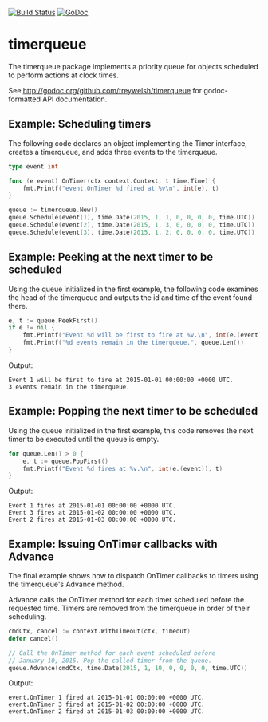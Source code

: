 [![Build Status](https://travis-ci.org/treywelsh/timerqueue.svg?branch=master)](https://travis-ci.org/treywelsh/timerqueue)
[![GoDoc](https://godoc.org/github.com/treywelsh/timerqueue?status.svg)](https://godoc.org/github.com/treywelsh/timerqueue)

timerqueue
==========

The timerqueue package implements a priority queue for objects scheduled to
perform actions at clock times.

See http://godoc.org/github.com/treywelsh/timerqueue for godoc-formatted API
documentation.

## Example: Scheduling timers

The following code declares an object implementing the Timer interface,
creates a timerqueue, and adds three events to the timerqueue.

```go
type event int

func (e event) OnTimer(ctx context.Context, t time.Time) {
    fmt.Printf("event.OnTimer %d fired at %v\n", int(e), t)
}

queue := timerqueue.New()
queue.Schedule(event(1), time.Date(2015, 1, 1, 0, 0, 0, 0, time.UTC))
queue.Schedule(event(2), time.Date(2015, 1, 3, 0, 0, 0, 0, time.UTC))
queue.Schedule(event(3), time.Date(2015, 1, 2, 0, 0, 0, 0, time.UTC))

```

## Example: Peeking at the next timer to be scheduled

Using the queue initialized in the first example, the following code
examines the head of the timerqueue and outputs the id and time of
the event found there.

```go
e, t := queue.PeekFirst()
if e != nil {
    fmt.Printf("Event %d will be first to fire at %v.\n", int(e.(event)), t)
    fmt.Printf("%d events remain in the timerqueue.", queue.Len())
}
```

Output:
```
Event 1 will be first to fire at 2015-01-01 00:00:00 +0000 UTC.
3 events remain in the timerqueue.
```

## Example: Popping the next timer to be scheduled

Using the queue initialized in the first example, this code
removes the next timer to be executed until the queue is empty.

```go
for queue.Len() > 0 {
    e, t := queue.PopFirst()
    fmt.Printf("Event %d fires at %v.\n", int(e.(event)), t)
}
```

Output:
```
Event 1 fires at 2015-01-01 00:00:00 +0000 UTC.
Event 3 fires at 2015-01-02 00:00:00 +0000 UTC.
Event 2 fires at 2015-01-03 00:00:00 +0000 UTC.
```

## Example: Issuing OnTimer callbacks with Advance

The final example shows how to dispatch OnTimer callbacks to
timers using the timerqueue's Advance method.

Advance calls the OnTimer method for each timer scheduled
before the requested time. Timers are removed from the timerqueue
in order of their scheduling.

```go
cmdCtx, cancel := context.WithTimeout(ctx, timeout)
defer cancel()

// Call the OnTimer method for each event scheduled before
// January 10, 2015. Pop the called timer from the queue.
queue.Advance(cmdCtx, time.Date(2015, 1, 10, 0, 0, 0, 0, time.UTC))
```

Output:
```
event.OnTimer 1 fired at 2015-01-01 00:00:00 +0000 UTC.
event.OnTimer 3 fired at 2015-01-02 00:00:00 +0000 UTC.
event.OnTimer 2 fired at 2015-01-03 00:00:00 +0000 UTC.
```
